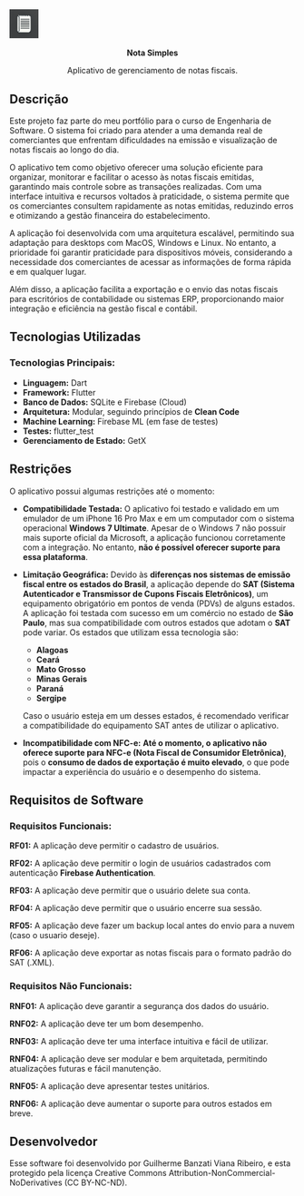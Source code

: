 <img src="https://github.com/gui-bvr/Nota_Simples/blob/main/assets/logo/logo.jpg?raw=true" alt="logo" style="zoom:5%;" />

<p align="center"><strong>Nota Simples</strong></p>

<p align="center">Aplicativo de gerenciamento de notas fiscais. </p>



## Descrição

Este projeto faz parte do meu portfólio para o curso de Engenharia de Software. O sistema foi criado para atender a uma demanda real de comerciantes que enfrentam dificuldades na emissão e visualização de notas fiscais ao longo do dia.

O aplicativo tem como objetivo oferecer uma solução eficiente para organizar, monitorar e facilitar o acesso às notas fiscais emitidas, garantindo mais controle sobre as transações realizadas. Com uma interface intuitiva e recursos voltados à praticidade, o sistema permite que os comerciantes consultem rapidamente as notas emitidas, reduzindo erros e otimizando a gestão financeira do estabelecimento.

A aplicação foi desenvolvida com uma arquitetura escalável, permitindo sua adaptação para desktops com MacOS, Windows e Linux. No entanto, a prioridade foi garantir praticidade para dispositivos móveis, considerando a necessidade dos comerciantes de acessar as informações de forma rápida e em qualquer lugar.

Além disso, a aplicação facilita a exportação e o envio das notas fiscais para escritórios de contabilidade ou sistemas ERP, proporcionando maior integração e eficiência na gestão fiscal e contábil.



## Tecnologias Utilizadas

### **Tecnologias Principais**:

- **Linguagem:** Dart
- **Framework:** Flutter
- **Banco de Dados:** SQLite e Firebase (Cloud)
- **Arquitetura:** Modular, seguindo princípios de **Clean Code**
- **Machine Learning:** Firebase ML (em fase de testes)
- **Testes:** flutter_test
- **Gerenciamento de Estado:** GetX

### 

## Restrições

O aplicativo possui algumas restrições até o momento:

- **Compatibilidade Testada:** O aplicativo foi testado e validado em um emulador de um iPhone 16 Pro Max e em um computador com o sistema operacional **Windows 7 Ultimate**. Apesar de o Windows 7 não possuir mais suporte oficial da Microsoft, a aplicação funcionou corretamente com a integração. No entanto, **não é possível oferecer suporte para essa plataforma**.

- **Limitação Geográfica:** Devido às **diferenças nos sistemas de emissão fiscal entre os estados do Brasil**, a aplicação depende do **SAT (Sistema Autenticador e Transmissor de Cupons Fiscais Eletrônicos)**, um equipamento obrigatório em pontos de venda (PDVs) de alguns estados. A aplicação foi testada com sucesso em um comércio no estado de **São Paulo**, mas sua compatibilidade com outros estados que adotam o **SAT** pode variar. Os estados que utilizam essa tecnologia são:

  - **Alagoas**
  - **Ceará**
  - **Mato Grosso**
  - **Minas Gerais**
  - **Paraná**
  - **Sergipe**

  Caso o usuário esteja em um desses estados, é recomendado verificar a compatibilidade do equipamento SAT antes de utilizar o aplicativo.

- **Incompatibilidade com NFC-e:** **Até o momento, o aplicativo não oferece suporte para NFC-e (Nota Fiscal de Consumidor Eletrônica)**, pois o **consumo de dados de exportação é muito elevado**, o que pode impactar a experiência do usuário e o desempenho do sistema.

  

## Requisitos de Software

### Requisitos Funcionais:

**RF01:** A aplicação deve permitir o cadastro de usuários.

**RF02:** A aplicação deve permitir o login de usuários cadastrados com autenticação **Firebase Authentication**.

**RF03:** A aplicação deve permitir que o usuário delete sua conta.

**RF04:** A aplicação deve permitir que o usuário encerre sua sessão.

**RF05:** A aplicação deve fazer um backup local antes do envio para a nuvem (caso o usuario deseje).

**RF06:** A aplicação deve exportar as notas fiscais para o formato padrão do SAT (.XML).



### Requisitos Não Funcionais:

**RNF01:** A aplicação deve garantir a segurança dos dados do usuário.

**RNF02:** A aplicação deve ter um bom desempenho.

**RNF03:** A aplicação deve ter uma interface intuitiva e fácil de utilizar.

**RNF04:** A aplicação deve ser modular e bem arquitetada, permitindo atualizações futuras e fácil manutenção.

**RNF05:** A aplicação deve apresentar testes unitários.

**RNF06:** A aplicação deve aumentar o suporte para outros estados em breve.



## Desenvolvedor

Esse software foi desenvolvido por Guilherme Banzati Viana Ribeiro, e esta protegido pela licença Creative Commons Attribution-NonCommercial-NoDerivatives (CC BY-NC-ND).
